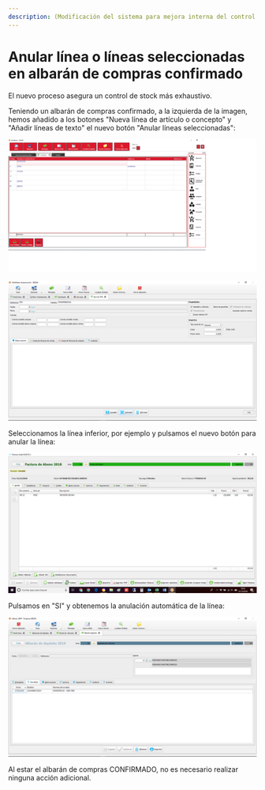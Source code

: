 ```yaml
---
description: (Modificación del sistema para mejora interna del control de stock)
---
```


# Anular línea o líneas seleccionadas en albarán de compras confirmado

El nuevo proceso asegura un control de stock más exhaustivo. 

Teniendo un albarán de compras confirmado, a la izquierda de la imagen, hemos añadido a los botones "Nueva línea de artículo o concepto" y "Añadir líneas de texto" el nuevo botón "Anular líneas seleccionadas":

![Anular l&#xED;neas seleccionadas](../../.gitbook/assets/image%20%28440%29.png)

![](../../.gitbook/assets/image%20%28358%29.png)

Seleccionamos la línea inferior, por ejemplo y pulsamos el nuevo botón para anular la línea:

![](../../.gitbook/assets/image%20%28116%29.png)

Pulsamos en "SI" y obtenemos la anulación automática de la línea:

![](../../.gitbook/assets/image%20%28126%29.png)

Al estar el albarán de compras CONFIRMADO, no es necesario realizar ninguna acción adicional.

